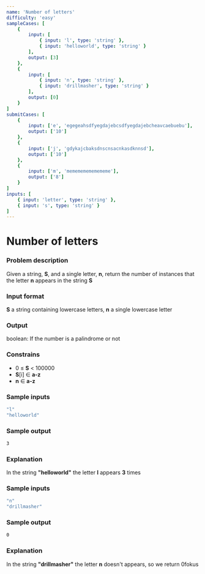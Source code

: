 ```yaml
---
name: 'Number of letters'
difficulty: 'easy'
sampleCases: [
	{
		input: [
			{ input: 'l', type: 'string' },
			{ input: 'helloworld', type: 'string' }
		],
		output: [3]
	},
	{
		input: [
			{ input: 'n', type: 'string' },
			{ input: 'drillmasher', type: 'string' }
		],
		output: [0]
	}
]
submitCases: [
	{
		input: ['e', 'egegeahsdfyegdajebcsdfyegdajebcheavcaebuebu'],
		output: ['10']
	},
	{
		input: ['j', 'gdykajcbaksdnscnsacnkasdknnsd'],
		output: ['10']
	},
	{
		input: ['m', 'memememememememe'],
		output: ['8']
	}
]
inputs: [
	{ input: 'letter', type: 'string' },
	{ input: 's', type: 'string' }
]
---
```


# Number of letters

### Problem description

Given a string, **S**, and a single letter, **n**, return the number of instances that the letter **n** appears in the string **S**

### Input format

**S** a string containing lowercase letters, **n** a single lowercase letter

### Output

boolean: If the number is a palindrome or not

### Constrains

-   0 &#8804; **S** < 100000
-   **S**[i] &#8712; **a-z**
-   **n** &#8712; **a-z**

### Sample inputs

```bash
"l"
"helloworld"
```

### Sample output

```bash
3
```

### Explanation

In the string **"helloworld"** the letter **l** appears **3** times

### Sample inputs

```bash
"n"
"drillmasher"
```

### Sample output

```bash
0
```

### Explanation

In the string **"drillmasher"** the letter **n** doesn't appears, so we return 0fokus
